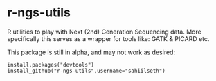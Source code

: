 r-ngs-utils
===========

R utilities to play with Next (2nd) Generation Sequencing data. More specifically this serves as a wrapper for tools like: GATK &amp; PICARD etc.


This package is still in alpha, and may not work as desired:

    install.packages("devtools")
    install_github("r-ngs-utils",username="sahiilseth")
